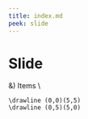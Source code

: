 ```yaml
---
title: index.md
peek: slide
---
```


# Slide

&) Items
\\
```img{viewport:5 5}
\drawline (0,0)(5,5)
\drawline (0,5)(5,0)
```
